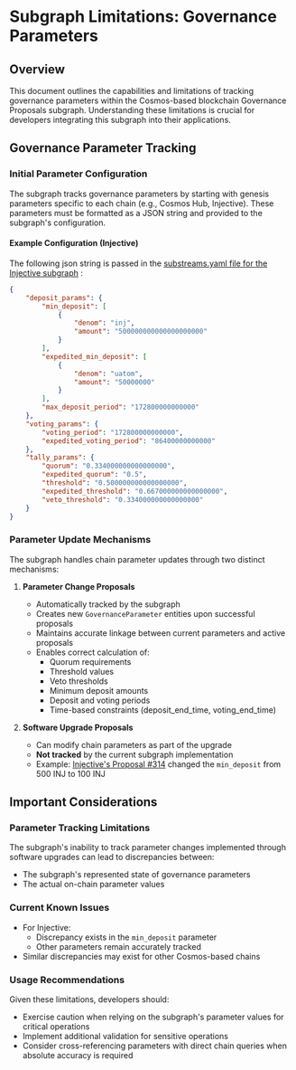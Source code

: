 # Subgraph Limitations: Governance Parameters

## Overview
This document outlines the capabilities and limitations of tracking governance parameters within the Cosmos-based blockchain Governance Proposals subgraph. Understanding these limitations is crucial for developers integrating this subgraph into their applications.

## Governance Parameter Tracking

### Initial Parameter Configuration
The subgraph tracks governance parameters by starting with genesis parameters specific to each chain (e.g., Cosmos Hub, Injective). These parameters must be formatted as a JSON string and provided to the subgraph's configuration.

#### Example Configuration (Injective)

The following json string is passed in the [substreams.yaml file for the Injective subgraph](https://github.com/pinax-network/subgraph-cosmos-proposals/blob/main/subgraphs/injective/substreams.yaml) : 

```json
{
    "deposit_params": {
        "min_deposit": [
            {
                "denom": "inj",
                "amount": "500000000000000000000"
            }
        ],
        "expedited_min_deposit": [
            {
                "denom": "uatom",
                "amount": "50000000"
            }
        ],
        "max_deposit_period": "172800000000000"
    },
    "voting_params": {
        "voting_period": "172800000000000",
        "expedited_voting_period": "86400000000000"
    },
    "tally_params": {
        "quorum": "0.334000000000000000",
        "expedited_quorum": "0.5",
        "threshold": "0.500000000000000000",
        "expedited_threshold": "0.667000000000000000",
        "veto_threshold": "0.334000000000000000"
    }
}
```

### Parameter Update Mechanisms

The subgraph handles chain parameter updates through two distinct mechanisms:

1. **Parameter Change Proposals**
   - Automatically tracked by the subgraph
   - Creates new `GovernanceParameter` entities upon successful proposals
   - Maintains accurate linkage between current parameters and active proposals
   - Enables correct calculation of:
     - Quorum requirements
     - Threshold values
     - Veto thresholds
     - Minimum deposit amounts
     - Deposit and voting periods
     - Time-based constraints (deposit_end_time, voting_end_time)

2. **Software Upgrade Proposals**
   - Can modify chain parameters as part of the upgrade
   - **Not tracked** by the current subgraph implementation
   - Example: [Injective's Proposal #314](https://www.mintscan.io/injective/proposals/314) changed the `min_deposit` from 500 INJ to 100 INJ

## Important Considerations

### Parameter Tracking Limitations
The subgraph's inability to track parameter changes implemented through software upgrades can lead to discrepancies between:
- The subgraph's represented state of governance parameters
- The actual on-chain parameter values

### Current Known Issues
- For Injective:
  - Discrepancy exists in the `min_deposit` parameter
  - Other parameters remain accurately tracked
- Similar discrepancies may exist for other Cosmos-based chains

### Usage Recommendations
Given these limitations, developers should:
- Exercise caution when relying on the subgraph's parameter values for critical operations
- Implement additional validation for sensitive operations
- Consider cross-referencing parameters with direct chain queries when absolute accuracy is required